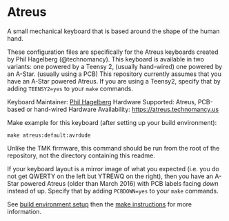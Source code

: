 Atreus
===

A small mechanical keyboard that is based around the shape of the human hand.

These configuration files are specifically for the Atreus keyboards created by Phil Hagelberg (@technomancy). This keyboard is available in two variants: one powered by a Teensy 2, (usually hand-wired) one powered by an A-Star. (usually using a PCB) This repository currently assumes that you have an A-Star powered Atreus. If you are using a Teensy2, specify that by adding `TEENSY2=yes` to your `make` commands.

Keyboard Maintainer: [Phil Hagelberg](https://github.com/technomancy)
Hardware Supported: Atreus, PCB-based or hand-wired
Hardware Availability: https://atreus.technomancy.us

Make example for this keyboard (after setting up your build environment):

    make atreus:default:avrdude

Unlike the TMK firmware, this command should be run from the root of
the repository, not the directory containing this readme.

If your keyboard layout is a mirror image of what you expected (i.e. you do not get QWERTY on the left but YTREWQ on the right), then you have an A-Star powered Atreus (older than March 2016) with PCB labels facing *down* instead of up. Specify that by adding `PCBDOWN=yes` to your `make` commands.

See [build environment setup](https://docs.qmk.fm/build_environment_setup.html) then the [make instructions](https://docs.qmk.fm/make_instructions.html) for more information.
